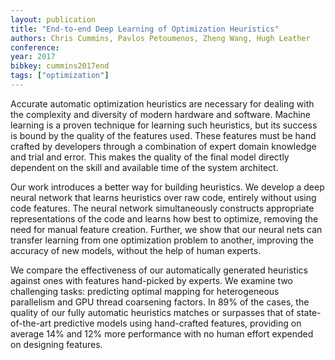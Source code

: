 ```yaml
---
layout: publication
title: "End-to-end Deep Learning of Optimization Heuristics"
authors: Chris Cummins, Pavlos Petoumenos, Zheng Wang, Hugh Leather
conference: 
year: 2017
bibkey: cummins2017end
tags: ["optimization"]
---
```

Accurate automatic optimization heuristics are necessary for dealing with the complexity and diversity of modern hardware and software. Machine learning is a proven technique for learning such heuristics, but its success is bound by the quality of the features used. These features must be hand crafted by developers through a combination of expert domain knowledge and trial and error. This makes the quality of the final model directly dependent on the skill and available time of the system architect.

Our work introduces a better way for building heuristics. We develop a deep neural network that learns heuristics over raw code, entirely without using code features. The neural network simultaneously constructs appropriate representations of the code and learns how best to optimize, removing the need for manual feature creation. Further, we show that our neural nets can transfer learning from one optimization problem to another, improving the accuracy of new models, without the help of human experts.

We compare the effectiveness of our automatically generated heuristics against ones with features hand-picked by experts. We examine two challenging tasks: predicting optimal mapping for heterogeneous parallelism and GPU thread coarsening factors. In 89% of the cases, the quality of our fully automatic heuristics matches or surpasses that of state-of-the-art predictive models using hand-crafted features, providing on average 14% and 12% more performance with no human effort expended on designing features.
